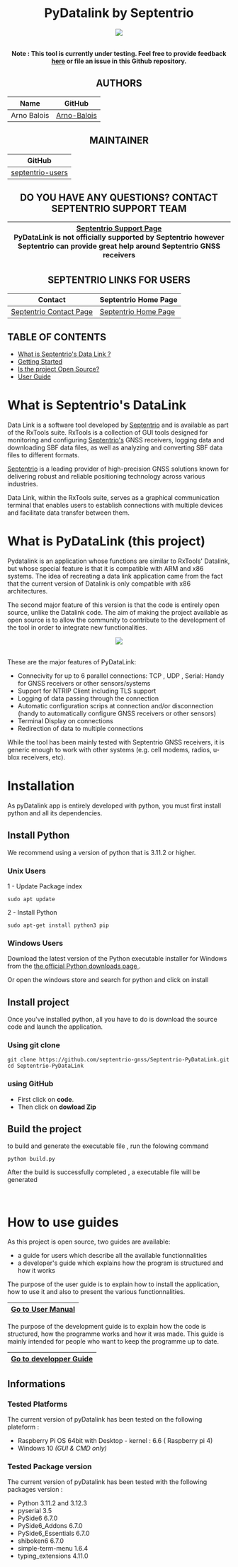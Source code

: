 <div align="center">

# PyDatalink by Septentrio

<div align="center">
<img src="doc_sources/Official_Logo_1.jpg" >
</div>
<br>

**Note : This tool is currently under testing. Feel free to provide feedback <a href="https://forms.office.com/e/UqdAs4hfF3 ">here</a> or file an issue in this Github repository.**
## AUTHORS
  
| Name | GitHub |
|------|--------|
| Arno Balois| <a href="https://github.com/Arno-Balois">Arno-Balois</a> </br> | 

## MAINTAINER
  
| GitHub |
|--------|
| <a href="https://github.com/septentrio-users">septentrio-users</a> </br> |    

## DO YOU HAVE ANY QUESTIONS? CONTACT SEPTENTRIO SUPPORT TEAM

| <a href="https://web.septentrio.com/GH-SSN-support ">Septentrio Support Page</a></br>PyDataLink is not officially supported by Septentrio however Septentrio can provide great help around Septentrio GNSS receivers|
|---|

## SEPTENTRIO LINKS FOR USERS
 
| Contact                                                                          | Septentrio Home Page                                                        |
|----------------------------------------------------------------------------------|-----------------------------------------------------------------------------|
| <a href="https://web.septentrio.com/GH-SSN-contact ">Septentrio Contact Page</a> | <a href="https://web.septentrio.com/UBL-SSN-home">Septentrio Home Page</a> |


</div>

## TABLE OF CONTENTS

<!--ts-->
* [What is Septentrio's Data Link ?](#what-is-pydatalink)
* [Getting Started](#Getting-Started)
* [Is the project Open Source?](#is-the-project-open-source)
* [User Guide](#user-guide)
  
<!--te-->


# What is Septentrio's DataLink 

Data Link is a software tool developed by <a href="https://web.septentrio.com/GH-SSN-home">Septentrio</a> and is available as part of the RxTools suite. RxTools is a collection of GUI tools designed for monitoring and configuring <a href="https://web.septentrio.com/GH-SSN-home">Septentrio's</a> GNSS receivers, logging data and downloading SBF data files, as well as analyzing and converting SBF data files to different formats.

<a href="https://web.septentrio.com/GH-SSN-home">Septentrio</a> is a leading provider of high-precision GNSS solutions known for delivering robust and reliable positioning technology across various industries.

Data Link, within the RxTools suite, serves as a graphical communication terminal that enables users to establish connections with multiple devices and facilitate data transfer between them.


# What is PyDataLink (this project)
Pydatalink is an application whose functions are similar to RxTools' Datalink, but whose special feature is that it is compatible with ARM and x86 systems. The idea of recreating a data link application came from the fact that the current version of Datalink is only compatible with x86 architectures.

The second major feature of this version is that the code is entirely open source, unlike the Datalink code. The aim of making the project available as open source is to allow the community to contribute to the development of the tool in order to integrate new functionalities.
<div align="center">
<img src="doc_sources/pyDatalink.PNG" >
</div>
<br>

These are the major features of PyDataLink:
 - Connecivity for up to 6 parallel connections: TCP , UDP , Serial: Handy for GNSS receivers or other sensors/systems
 - Support for NTRIP Client including TLS support
 - Logging of data passing through the connection
 - Automatic configuration scrips at connection and/or disconnection (handy to automatically configure GNSS receivers or other sensors)
 - Terminal Display on connections
 - Redirection of data to multiple connections

While the tool has been mainly tested with Septentrio GNSS receivers, it is generic enough to work with other systems (e.g. cell modems, radios, u-blox receivers, etc).

# Installation

As pyDatalink app is entirely developed with python, you must first install python and all its dependencies.

## Install Python 
We recommend using a version of python that is 3.11.2 or higher.
### Unix Users

1 - Update Package index
```
sudo apt update 
```
2 - Install Python
```
sudo apt-get install python3 pip
```
### Windows Users
Download the latest version of the Python executable installer for Windows from the <a href="https://www.python.org/downloads/"> the official Python downloads page </a>.

Or open the windows store and search for python and click on install


## Install project

Once you've installed python, all you have to do is download the source code and launch the application. 

### Using git clone
```
git clone https://github.com/septentrio-gnss/Septentrio-PyDataLink.git
cd Septentrio-PyDataLink
```
### using GitHub
 - First click on **code**.<br>
 - Then click on **dowload Zip**

## Build the project 
to build and generate the executable file  , run the folowing command
```
python build.py
```
After the build is successfully completed , a executable file will be generated 

<br>

# How to use guides

As this project is open source, two guides are available: 
- a guide for users which describe all the available functionnalities
- a developer's guide which explains how the program is structured and how it works 

The purpose of the user guide is to explain how to install the application, how to use it and also to present the various functionnalities. 

<div align="center">

| <a href="https://github.com/septentrio-gnss/Septentrio-PyDataLink/tree/main/user">Go to User Manual</a> |
|---|

</div>


The purpose of the development guide is to explain how the code is structured, how the programme works and how it was made. This guide is mainly intended for people who want to keep the programme up to date. 

<div align="center">

| <a href="https://github.com/septentrio-gnss/Septentrio-PyDataLink/tree/main/dev">Go to developper Guide</a> |
|---|

</div>

## Informations
### Tested Platforms
The current version of pyDatalink has been tested on the following plateform :
- Raspberry Pi OS 64bit with Desktop - kernel : 6.6 ( Raspberry pi 4)
- Windows 10 *(GUI & CMD only)*

### Tested Package version
The current version of pyDatalink has been tested with the following packages version : 
- Python 3.11.2 and 3.12.3 
- pyserial 3.5
- PySide6 6.7.0 
- PySide6_Addons 6.7.0
- PySide6_Essentials 6.7.0
- shiboken6 6.7.0
- simple-term-menu 1.6.4
- typing_extensions 4.11.0




